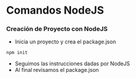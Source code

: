 # Comandos NodeJS

### Creación de Proyecto con NodeJS 
- Inicia un proyecto y crea el package.json
```
npm init
```
- Seguimos las instrucciones dadas por NodeJS
- Al final revisamos el package.json


